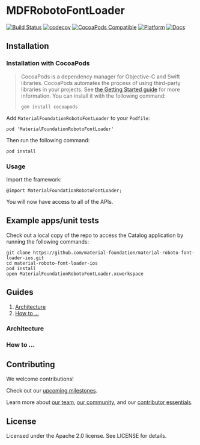 # MDFRobotoFontLoader

[![Build Status](https://travis-ci.org/material-foundation/material-roboto-font-loader-ios.svg?branch=develop)](https://travis-ci.org/material-foundation/material-roboto-font-loader-ios)
[![codecov](https://codecov.io/gh/material-foundation/material-roboto-font-loader-ios/branch/develop/graph/badge.svg)](https://codecov.io/gh/material-foundation/material-roboto-font-loader-ios)
[![CocoaPods Compatible](https://img.shields.io/cocoapods/v/MaterialFoundationRobotoFontLoader.svg)](https://cocoapods.org/pods/MaterialFoundationRobotoFontLoader)
[![Platform](https://img.shields.io/cocoapods/p/MaterialFoundationRobotoFontLoader.svg)](http://cocoadocs.org/docsets/MaterialFoundationRobotoFontLoader)
[![Docs](https://img.shields.io/cocoapods/metrics/doc-percent/MaterialFoundationRobotoFontLoader.svg)](http://cocoadocs.org/docsets/MaterialFoundationRobotoFontLoader)

## Installation

### Installation with CocoaPods

> CocoaPods is a dependency manager for Objective-C and Swift libraries. CocoaPods automates the
> process of using third-party libraries in your projects. See
> [the Getting Started guide](https://guides.cocoapods.org/using/getting-started.html) for more
> information. You can install it with the following command:
>
>     gem install cocoapods

Add `MaterialFoundationRobotoFontLoader` to your `Podfile`:

    pod 'MaterialFoundationRobotoFontLoader'

Then run the following command:

    pod install

### Usage

Import the framework:

    @import MaterialFoundationRobotoFontLoader;

You will now have access to all of the APIs.

## Example apps/unit tests

Check out a local copy of the repo to access the Catalog application by running the following
commands:

    git clone https://github.com/material-foundation/material-roboto-font-loader-ios.git
    cd material-roboto-font-loader-ios
    pod install
    open MaterialFoundationRobotoFontLoader.xcworkspace

## Guides

1. [Architecture](#architecture)
2. [How to ...](#how-to-...)

### Architecture

### How to ...

## Contributing

We welcome contributions!

Check out our [upcoming milestones](https://github.com/material-foundation/material-roboto-font-loader-ios/milestones).

Learn more about [our team](https://material-motion.github.io/material-motion/team/),
[our community](https://material-motion.github.io/material-motion/team/community/), and
our [contributor essentials](https://material-motion.github.io/material-motion/team/essentials/).

## License

Licensed under the Apache 2.0 license. See LICENSE for details.

